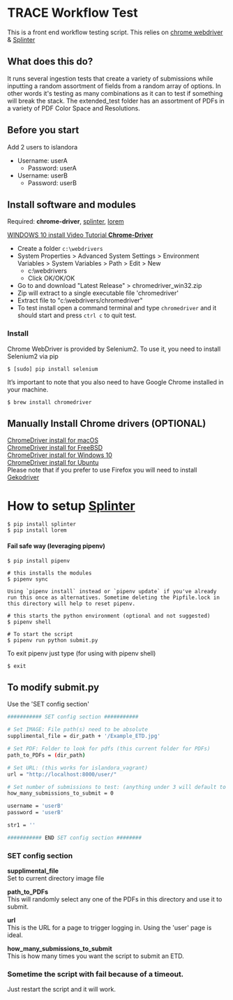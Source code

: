 # TRACE Workflow Test
This is a front end workflow testing script. This relies on [chrome webdriver](https://splinter.readthedocs.io/en/latest/drivers/chrome.html) & [Splinter](https://splinter.readthedocs.io/en/latest/)

## What does this do?
It runs several ingestion tests that create a variety of submissions while inputting a random assortment of fields from a random array of options. In other words it's testing as many combinations as it can to test if something will break the stack. The extended_test folder has an assortment of PDFs in a variety of PDF Color Space and Resolutions.

## Before you start
Add 2 users to islandora
* Username: userA
  * Password: userA
* Username: userB
  * Password: userB

## Install software and modules
Required: __chrome-driver__, [splinter](https://pypi.python.org/pypi/splinter), [lorem](https://pypi.python.org/pypi/loremipsum) <br/>

[WINDOWS 10 install Video Tutorial __Chrome-Driver__](https://youtu.be/dz59GsdvUF8)
* Create a folder `c:\webdrivers`
* System Properties > Advanced System Settings > Environment Variables > System Variables > Path > Edit > New
  * c:\webdrivers
  * Click OK/OK/OK
* Go to and download "Latest Release" > chromedriver_win32.zip
* Zip will extract to a single executable file 'chromedriver'
* Extract file to "c:\webdrivers/chromedriver"
* To test install open a command terminal and type `chromedriver` and it should start and press `ctrl c` to quit test.

### Install
Chrome WebDriver is provided by Selenium2. To use it, you need to install Selenium2 via pip
```shell
$ [sudo] pip install selenium
```

It’s important to note that you also need to have Google Chrome installed in your machine.
```terminal
$ brew install chromedriver
```

## Manually Install Chrome drivers (OPTIONAL)
[ChromeDriver install for macOS](https://www.kenst.com/2015/03/installing-chromedriver-on-mac-osx/)<br/>
[ChromeDriver install for FreeBSD](https://stackoverflow.com/questions/9861830/chromedriver-under-freebsd)<br/>
[ChromeDriver install for Windows 10](https://sites.google.com/a/chromium.org/chromedriver/getting-started)<br/>
[ChromeDriver install for Ubuntu](https://developers.supportbee.com/blog/setting-up-cucumber-to-run-with-Chrome-on-Linux/)<br/>
Please note that if you prefer to use Firefox you will need to install [Gekodriver](https://github.com/mozilla/geckodriver/releases)


# How to setup [Splinter](http://splinter.readthedocs.io/en/latest/drivers/chrome.html)

```terminal
$ pip install splinter
$ pip install lorem
```

#### Fail safe way (leveraging pipenv)
```terminal
$ pip install pipenv

# this installs the modules
$ pipenv sync

Using `pipenv install` instead or `pipenv update` if you've already run this once as alternatives. Sometime deleting the Pipfile.lock in this directory will help to reset pipenv. 

# this starts the python environment (optional and not suggested)
$ pipenv shell

# To start the script
$ pipenv run python submit.py
```

To exit pipenv just type (for using with pipenv shell)
```terminal
$ exit
```

## To modify submit.py
Use the 'SET config section'

```bash
########### SET config section ###########

# Set IMAGE: File path(s) need to be absolute
supplimental_file = dir_path + '/Example_ETD.jpg'

# Set PDF: Folder to look for pdfs (this current folder for PDFs)
path_to_PDFs = (dir_path)

# Set URL: (this works for islandora_vagrant)
url = "http://localhost:8000/user/"

# Set number of submissions to test: (anything under 3 will default to 3)
how_many_submissions_to_submit = 0

username = 'userB'
password = 'userB'

str1 = ''

########### END SET config section ########
```

### SET config section

__supplimental_file__<br/>Set to current directory image file

__path_to_PDFs__<br/>This will randomly select any one of the PDFs in this directory and use it to submit.

__url__<br/>This is the URL for a page to trigger logging in. Using the 'user' page is ideal.

__how_many_submissions_to_submit__<br/>This is how many times you want the script to submit an ETD.

### Sometime the script with fail because of a timeout.
Just restart the script and it will work.
